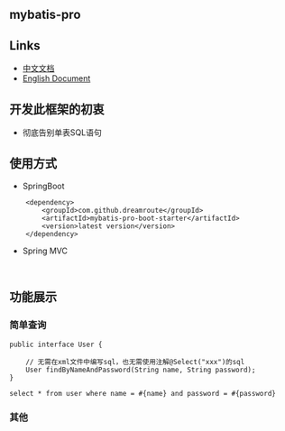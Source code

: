 ## mybatis-pro

## Links
- [中文文档](https://www.mdeditor.com/)
- [English Document](https://www.mdeditor.com/)

## 开发此框架的初衷
- 彻底告别单表SQL语句

## 使用方式
- SpringBoot
```
    <dependency>
        <groupId>com.github.dreamroute</groupId>
        <artifactId>mybatis-pro-boot-starter</artifactId>
        <version>latest version</version>
    </dependency>
```
- Spring MVC
```$xslt
    
```

## 功能展示
### 简单查询
```$xslt
public interface User {

    // 无需在xml文件中编写sql，也无需使用注解@Select("xxx")的sql
    User findByNameAndPassword(String name, String password);
}
```
```$xslt
select * from user where name = #{name} and password = #{password}
```
### 其他
```$xslt

```